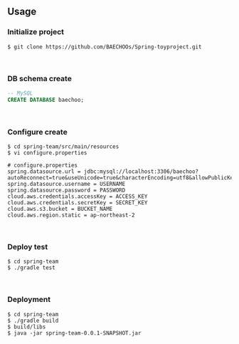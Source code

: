 ## Usage

### Initialize project

```shell
$ git clone https://github.com/BAECHOOs/Spring-toyproject.git
```

<br>

### DB schema create

```sql
-- MySQL
CREATE DATABASE baechoo;
```

<br>

### Configure create

```shell
$ cd spring-team/src/main/resources
$ vi configure.properties
```

```properties
# configure.properties
spring.datasource.url = jdbc:mysql://localhost:3306/baechoo?autoReconnect=true&useUnicode=true&characterEncoding=utf8&allowPublicKeyRetrieval=true&useSSL=false&serverTimezone=Asia/Seoul
spring.datasource.username = USERNAME
spring.datasource.password = PASSWORD
cloud.aws.credentials.accessKey = ACCESS_KEY
cloud.aws.credentials.secretKey = SECRET_KEY
cloud.aws.s3.bucket = BUCKET_NAME
cloud.aws.region.static = ap-northeast-2
```

<br>

### Deploy test

```shell
$ cd spring-team
$ ./gradle test
```

<br>

### Deployment

```shell
$ cd spring-team
$ ./gradle build
$ build/libs
$ java -jar spring-team-0.0.1-SNAPSHOT.jar
```

